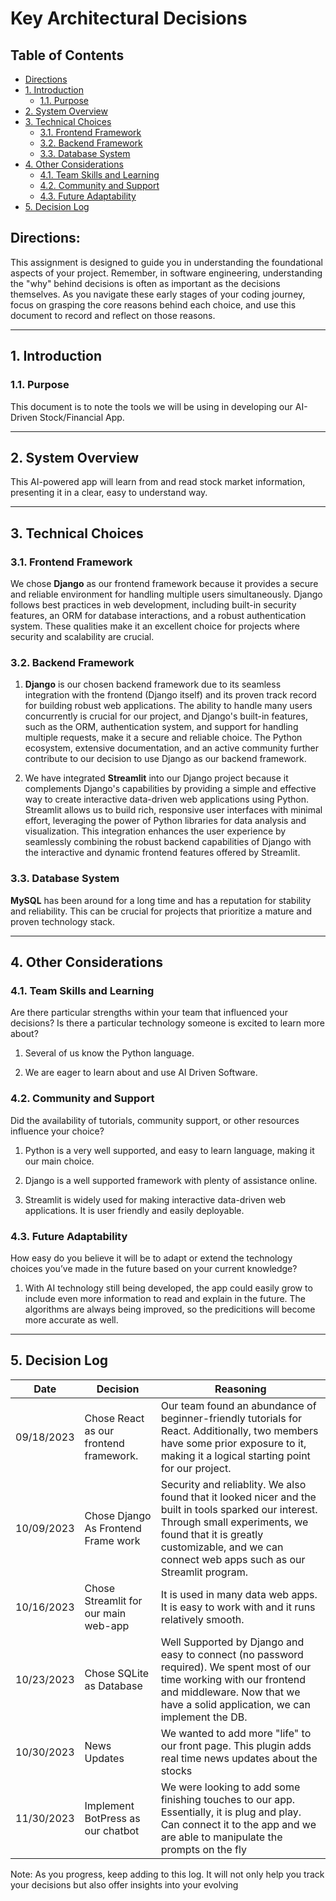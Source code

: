 # Key Architectural Decisions

## Table of Contents

- [Directions](#directions)
- [1. Introduction](#1-introduction)
  - [1.1. Purpose](#11-purpose)
- [2. System Overview](#2-system-overview)
- [3. Technical Choices](#3-technical-choices)
  - [3.1. Frontend Framework](#31-frontend-framework)
  - [3.2. Backend Framework](#32-backend-framework)
  - [3.3. Database System](#33-database-system)
- [4. Other Considerations](#4-other-considerations)
  - [4.1. Team Skills and Learning](#41-team-skills-and-learning)
  - [4.2. Community and Support](#42-community-and-support)
  - [4.3. Future Adaptability](#43-future-adaptability)
- [5. Decision Log](#5-decision-log)

## Directions:

This assignment is designed to guide you in understanding the foundational aspects of your project. Remember, in software engineering, understanding the "why" behind decisions is often as important as the decisions themselves. As you navigate these early stages of your coding journey, focus on grasping the core reasons behind each choice, and use this document to record and reflect on those reasons.

---

## 1. Introduction

### 1.1. Purpose

This document is to note the tools we will be using in developing our AI-Driven Stock/Financial App.

---

## 2. System Overview

This AI-powered app will learn from and read stock market information, presenting it in a clear, easy to understand way.

---

## 3. Technical Choices

### 3.1. Frontend Framework

We chose **Django** as our frontend framework because it provides a secure and reliable environment for handling multiple users simultaneously. Django follows best practices in web development, including built-in security features, an ORM for database interactions, and a robust authentication system. These qualities make it an excellent choice for projects where security and scalability are crucial.

### 3.2. Backend Framework

1) **Django** is our chosen backend framework due to its seamless integration with the frontend (Django itself) and its proven track record for building robust web applications. The ability to handle many users concurrently is crucial for our project, and Django's built-in features, such as the ORM, authentication system, and support for handling multiple requests, make it a secure and reliable choice. The Python ecosystem, extensive documentation, and an active community further contribute to our decision to use Django as our backend framework.

2) We have integrated **Streamlit** into our Django project because it complements Django's capabilities by providing a simple and effective way to create interactive data-driven web applications using Python. Streamlit allows us to build rich, responsive user interfaces with minimal effort, leveraging the power of Python libraries for data analysis and visualization. This integration enhances the user experience by seamlessly combining the robust backend capabilities of Django with the interactive and dynamic frontend features offered by Streamlit.

### 3.3. Database System

**MySQL** has been around for a long time and has a reputation for stability and reliability. This can be crucial for projects that prioritize a mature and proven technology stack.

---

## 4. Other Considerations

### 4.1. Team Skills and Learning

Are there particular strengths within your team that influenced your decisions? Is there a particular technology someone is excited to learn more about?

1) Several of us know the Python language.

2) We are eager to learn about and use AI Driven Software.

### 4.2. Community and Support

Did the availability of tutorials, community support, or other resources influence your choice?

1) Python is a very well supported, and easy to learn language, making it our main choice.

2) Django is a well supported framework with plenty of assistance online.

3) Streamlit is widely used for making interactive data-driven web applications. It is user friendly and easily deployable. 

### 4.3. Future Adaptability

How easy do you believe it will be to adapt or extend the technology choices you’ve made in the future based on your current knowledge?

1) With AI technology still being developed, the app could easily grow to include even more information to read and explain in the future. The algorithms are always being improved, so the predicitions will become more accurate as well.

---

## 5. Decision Log

| Date       | Decision                             | Reasoning               |
|------------|--------------------------------------|-------------------------|
| 09/18/2023 | Chose React as our frontend framework.   | Our team found an abundance of beginner-friendly tutorials for React. Additionally, two members have some prior exposure to it, making it a logical starting point for our project. |
| 10/09/2023 | Chose Django As Frontend Frame work  | Security and reliablity. We also found that it looked nicer and the built in tools sparked our interest. Through small experiments, we found that it is greatly customizable, and we can connect web apps such as our Streamlit program.  |
| 10/16/2023 | Chose Streamlit for our main web-app | It is used in many data web apps. It is easy to work with and it runs relatively smooth.                   |
| 10/23/2023 | Chose SQLite as Database              | Well Supported by Django and easy to connect (no password required). We spent most of our time working with our frontend and middleware. Now that we have a solid application, we can implement the DB. |
| 10/30/2023 | News Updates | We wanted to add more "life" to our front page. This plugin adds real time news updates about the stocks                  |
| 11/30/2023 | Implement BotPress as our chatbot   | We were looking to add some finishing touches to our app. Essentially, it is plug and play. Can connect it to the app and we are able to manipulate the prompts on the fly            |





Note: As you progress, keep adding to this log. It will not only help you track your decisions but also offer insights into your evolving
